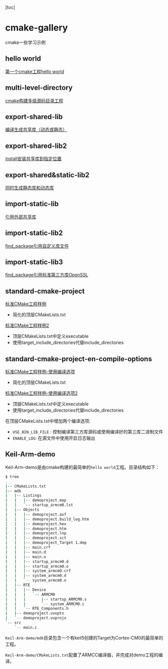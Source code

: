 [toc]

# cmake-gallery
cmake一些学习示例

## hello world
[第一个cmake工程hello world](helloworld/readme.md)

## multi-level-directory
[cmake构建多级源码目录工程](multi-level-directory/readme.md)

## export-shared-lib
[编译生成共享库（动态或静态）](export-shared-lib/readme.md)

## export-shared-lib2
[install安装共享库到指定位置](export-shared-lib2/readme.md)

## export-shared&static-lib2
[同时生成静态库和动态库](export-shared&static-lib/readme.md)

## import-static-lib
[引用外部共享库](import-static-lib/readme.md)

## import-static-lib2
[find_package引用自定义库文件](import-static-lib2/readme.md)

## import-static-lib3
[find_package引用标准第三方库OpenSSL](import-static-lib3/readme.md)

## standard-cmake-project
[标准CMake工程样例](standard-project/readme.md)
- 简化的顶层CMakeLists.txt

[标准CMake工程样例2](standard-project-2/readme.md)
- 顶层CMakeLists.txt中定义executable
- 使用target_include_directories代替include_directories

## standard-cmake-project-en-compile-options
[标准CMake工程样例-使用编译选项](standard-project-en-compile-options/readme.md)
- 简化的顶层CMakeLists.txt

[标准CMake工程样例-使用编译选项2](standard-project-en-compile-options-2/readme.md)
- 顶层CMakeLists.txt中定义executable
- 使用target_include_directories代替include_directories


在顶层CMakeLists.txt中增加两个编译选项:
- `USE_BIN_LIB_FILE` : 控制编译第三方库源码或使用编译好的第三库二进制文件
- `ENABLE_LOG`: 在源文件中使用开启日志输出


## Keil-Arm-demo
Keil-Arm-demo是由cmake构建的最简单的`hello world`工程。目录结构如下：
```sh
$ tree
.
|-- CMakeLists.txt
|-- mdk
|   |-- Listings
|   |   |-- demoproject.map
|   |   `-- startup_armcm0.lst
|   |-- Objects
|   |   |-- demoproject.axf
|   |   |-- demoproject.build_log.htm
|   |   |-- demoproject.hex
|   |   |-- demoproject.htm
|   |   |-- demoproject.lnp
|   |   |-- demoproject.sct
|   |   |-- demoproject_Target 1.dep
|   |   |-- main.crf
|   |   |-- main.d
|   |   |-- main.o
|   |   |-- startup_armcm0.d
|   |   |-- startup_armcm0.o
|   |   |-- system_armcm0.crf
|   |   |-- system_armcm0.d
|   |   `-- system_armcm0.o
|   |-- RTE
|   |   |-- Device
|   |   |   `-- ARMCM0
|   |   |       |-- startup_ARMCM0.s
|   |   |       `-- system_ARMCM0.c
|   |   `-- RTE_Components.h
|   |-- demoproject.uvoptx
|   `-- demoproject.uvprojx
`-- src
    `-- main.c
```


`Keil-Arm-demo/mdk`目录包含一个有keil5创建的Target为Cortex-CM0的最简单的工程。

`Keil-Arm-demo/CMakeLists.txt`配置了ARMCC编译器，并完成对demo工程的编译。